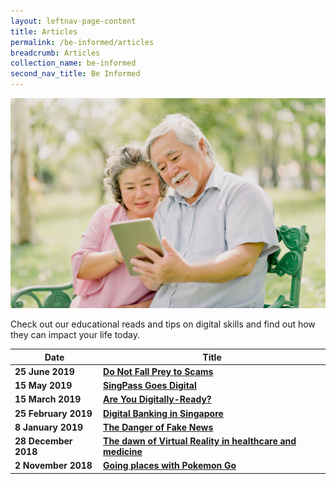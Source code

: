 ```yaml
---
layout: leftnav-page-content
title: Articles
permalink: /be-informed/articles
breadcrumb: Articles
collection_name: be-informed
second_nav_title: Be Informed
---
```

![picture](/images/be-informed/be-informed-2.jpg)

Check out our educational reads and tips on digital skills and find out how they can impact your life today.

| Date | Title |
|--|--|
| **25 June 2019** | **[Do Not Fall Prey to Scams](/do-not-fall-prey-to-scams/)** |
| **15 May 2019** | **[SingPass Goes Digital](/singpass-goes-digital/)** |
| **15 March 2019** | **[Are You Digitally-Ready?](/are-you-digitally-ready/)** |
| **25 February 2019** | **[Digital Banking in Singapore](/digital-banking-in-singapore/)** |
| **8 January 2019** | **[The Danger of Fake News](/the-danger-of-fake-news/)** |
| **28 December 2018** | **[The dawn of Virtual Reality in healthcare and medicine](/the-dawn-of-virtual-reality-in-healthcare-and-medicine/)** |
| **2 November 2018** | **[Going places with Pokemon Go](/going-places-with-pokemon-go/)** |
